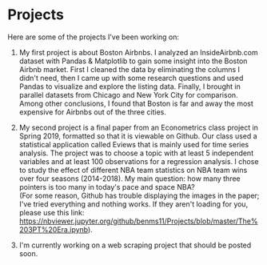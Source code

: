 # Projects
Here are some of the projects I've been working on: 

1) My first project is about Boston Airbnbs. I analyzed an InsideAirbnb.com dataset with Pandas & Matplotlib to gain some insight into the Boston Airbnb market. First I cleaned the data by eliminating the columns I didn't need, then I came up with some research questions and used Pandas to visualize and explore the listing data. Finally, I brought in parallel datasets from Chicago and New York City for comparison. Among other conclusions, I found that Boston is far and away the most expensive for Airbnbs out of the three cities. 

2) My second project is a final paper from an Econometrics class project in Spring 2019, formatted so that it is viewable on Github. Our class used a statistical application called Eviews that is mainly used for time series analysis. The project was to choose a topic with at least 5 independent variables and at least 100 observations for a regression analysis. I chose to study the effect of different NBA team statistics on NBA team wins over four seasons (2014-2018). My main question: how many three pointers is too many in today's pace and space NBA?  
(For some reason, Github has trouble displaying the images in the paper; I've tried everything and nothing works. If they aren't loading for you, please use this link: https://nbviewer.jupyter.org/github/benms11/Projects/blob/master/The%203PT%20Era.ipynb). 

3) I'm currently working on a web scraping project that should be posted soon. 
